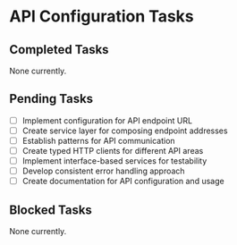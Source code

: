 # API Configuration Tasks

## Completed Tasks
None currently.

## Pending Tasks
- [ ] Implement configuration for API endpoint URL
- [ ] Create service layer for composing endpoint addresses
- [ ] Establish patterns for API communication
- [ ] Create typed HTTP clients for different API areas
- [ ] Implement interface-based services for testability
- [ ] Develop consistent error handling approach
- [ ] Create documentation for API configuration and usage

## Blocked Tasks
None currently.
